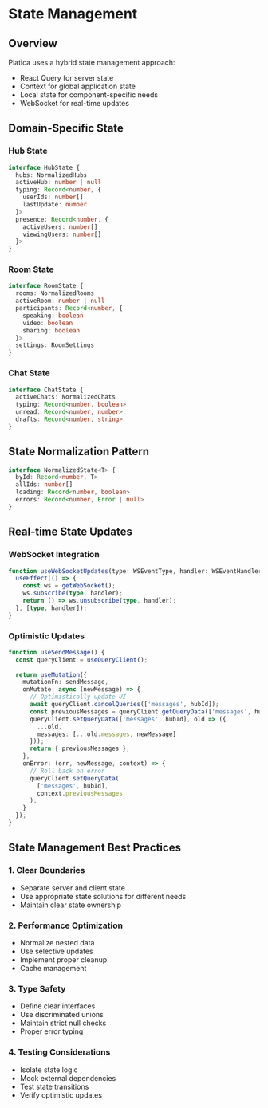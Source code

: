 # State Management

## Overview

Platica uses a hybrid state management approach:
- React Query for server state
- Context for global application state
- Local state for component-specific needs
- WebSocket for real-time updates

## Domain-Specific State

### Hub State
```typescript
interface HubState {
  hubs: NormalizedHubs
  activeHub: number | null
  typing: Record<number, {
    userIds: number[]
    lastUpdate: number
  }>
  presence: Record<number, {
    activeUsers: number[]
    viewingUsers: number[]
  }>
}
```

### Room State
```typescript
interface RoomState {
  rooms: NormalizedRooms
  activeRoom: number | null
  participants: Record<number, {
    speaking: boolean
    video: boolean
    sharing: boolean
  }>
  settings: RoomSettings
}
```

### Chat State
```typescript
interface ChatState {
  activeChats: NormalizedChats
  typing: Record<number, boolean>
  unread: Record<number, number>
  drafts: Record<number, string>
}
```

## State Normalization Pattern

```typescript
interface NormalizedState<T> {
  byId: Record<number, T>
  allIds: number[]
  loading: Record<number, boolean>
  errors: Record<number, Error | null>
}
```

## Real-time State Updates

### WebSocket Integration
```typescript
function useWebSocketUpdates(type: WSEventType, handler: WSEventHandler) {
  useEffect(() => {
    const ws = getWebSocket();
    ws.subscribe(type, handler);
    return () => ws.unsubscribe(type, handler);
  }, [type, handler]);
}
```

### Optimistic Updates
```typescript
function useSendMessage() {
  const queryClient = useQueryClient();
  
  return useMutation({
    mutationFn: sendMessage,
    onMutate: async (newMessage) => {
      // Optimistically update UI
      await queryClient.cancelQueries(['messages', hubId]);
      const previousMessages = queryClient.getQueryData(['messages', hubId]);
      queryClient.setQueryData(['messages', hubId], old => ({
        ...old,
        messages: [...old.messages, newMessage]
      }));
      return { previousMessages };
    },
    onError: (err, newMessage, context) => {
      // Roll back on error
      queryClient.setQueryData(
        ['messages', hubId], 
        context.previousMessages
      );
    }
  });
}
```

## State Management Best Practices

### 1. Clear Boundaries
- Separate server and client state
- Use appropriate state solutions for different needs
- Maintain clear state ownership

### 2. Performance Optimization
- Normalize nested data
- Use selective updates
- Implement proper cleanup
- Cache management

### 3. Type Safety
- Define clear interfaces
- Use discriminated unions
- Maintain strict null checks
- Proper error typing

### 4. Testing Considerations
- Isolate state logic
- Mock external dependencies
- Test state transitions
- Verify optimistic updates